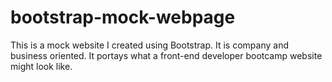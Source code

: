 # bootstrap-mock-webpage

This is a mock website I created using Bootstrap. It is company and business oriented. It portays what a front-end developer bootcamp website might look like.
